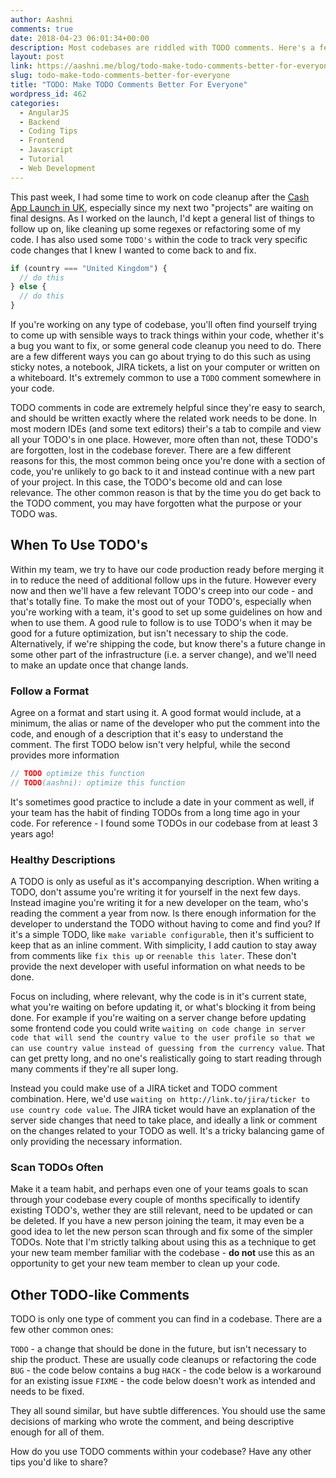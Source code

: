 ```yaml
---
author: Aashni
comments: true
date: 2018-04-23 06:01:34+00:00
description: Most codebases are riddled with TODO comments. Here's a few tips on how to keep them manageable
layout: post
link: https://aashni.me/blog/todo-make-todo-comments-better-for-everyone/
slug: todo-make-todo-comments-better-for-everyone
title: "TODO: Make TODO Comments Better For Everyone"
wordpress_id: 462
categories:
  - AngularJS
  - Backend
  - Coding Tips
  - Frontend
  - Javascript
  - Tutorial
  - Web Development
---
```


This past week, I had some time to work on code cleanup after the [Cash App Launch in UK](https://twitter.com/CashApp/status/981201724689014784), especially since my next two "projects" are waiting on final designs. As I worked on the launch, I'd kept a general list of things to follow up on, like cleaning up some regexes or refactoring some of my code. I has also used some `TODO's` within the code to track very specific code changes that I knew I wanted to come back to and fix.

```javascript
if (country === "United Kingdom") {
  // do this
} else {
  // do this
}
```

If you're working on any type of codebase, you'll often find yourself trying to come up with sensible ways to track things within your code, whether it's a bug you want to fix, or some general code cleanup you need to do. There are a few different ways you can go about trying to do this such as using sticky notes, a notebook, JIRA tickets, a list on your computer or written on a whiteboard. It's extremely common to use a `TODO` comment somewhere in your code.

TODO comments in code are extremely helpful since they're easy to search, and should be written exactly where the related work needs to be done. In most modern IDEs (and some text editors) their's a tab to compile and view all your TODO's in one place. However, more often than not, these TODO's are forgotten, lost in the codebase forever. There are a few different reasons for this, the most common being once you're done with a section of code, you're unlikely to go back to it and instead continue with a new part of your project. In this case, the TODO's become old and can lose relevance. The other common reason is that by the time you do get back to the TODO comment, you may have forgotten what the purpose or your TODO was.

## When To Use TODO's

Within my team, we try to have our code production ready before merging it in to reduce the need of additional follow ups in the future. However every now and then we'll have a few relevant TODO's creep into our code - and that's totally fine. To make the most out of your TODO's, especially when you're working with a team, it's good to set up some guidelines on how and when to use them. A good rule to follow is to use TODO's when it may be good for a future optimization, but isn't necessary to ship the code. Alternatively, if we're shipping the code, but know there's a future change in some other part of the infrastructure (i.e. a server change), and we'll need to make an update once that change lands.

### Follow a Format

Agree on a format and start using it. A good format would include, at a minimum, the alias or name of the developer who put the comment into the code, and enough of a description that it's easy to understand the comment. The first TODO below isn't very helpful, while the second provides more information

```javascript
// TODO optimize this function
// TODO(aashni): optimize this function
```

It's sometimes good practice to include a date in your comment as well, if your team has the habit of finding TODOs from a long time ago in your code. For reference - I found some TODOs in our codebase from at least 3 years ago!

### Healthy Descriptions

A TODO is only as useful as it's accompanying description. When writing a TODO, don't assume you're writing it for yourself in the next few days. Instead imagine you're writing it for a new developer on the team, who's reading the comment a year from now. Is there enough information for the developer to understand the TODO without having to come and find you? If it's a simple TODO, like `make variable configurable`, then it's sufficient to keep that as an inline comment. With simplicity, I add caution to stay away from comments like `fix this up` or `reenable this later`. These don't provide the next developer with useful information on what needs to be done.

Focus on including, where relevant, why the code is in it's current state, what you're waiting on before updating it, or what's blocking it from being done. For example if you're waiting on a server change before updating some frontend code you could write `waiting on code change in server code that will send the country value to the user profile so that we can use country value instead of guessing from the currency value`. That can get pretty long, and no one's realistically going to start reading through many comments if they're all super long.

Instead you could make use of a JIRA ticket and TODO comment combination. Here, we'd use `waiting on http://link.to/jira/ticker to use country code value`. The JIRA ticket would have an explanation of the server side changes that need to take place, and ideally a link or comment on the changes related to your TODO as well. It's a tricky balancing game of only providing the necessary information.

### Scan TODOs Often

Make it a team habit, and perhaps even one of your teams goals to scan through your codebase every couple of months specifically to identify existing TODO's, wether they are still relevant, need to be updated or can be deleted. If you have a new person joining the team, it may even be a good idea to let the new person scan through and fix some of the simpler TODOs. Note that I'm strictly talking about using this as a technique to get your new team member familiar with the codebase - **do not** use this as an opportunity to get your new team member to clean up your code.

## Other TODO-like Comments

TODO is only one type of comment you can find in a codebase. There are a few other common ones:

`TODO` - a change that should be done in the future, but isn't necessary to ship the product. These are usually code cleanups or refactoring the code
`BUG` - the code below contains a bug
`HACK` - the code below is a workaround for an existing issue
`FIXME` - the code below doesn't work as intended and needs to be fixed.

They all sound similar, but have subtle differences. You should use the same decisions of marking who wrote the comment, and being descriptive enough for all of them.

How do you use TODO comments within your codebase? Have any other tips you'd like to share?
